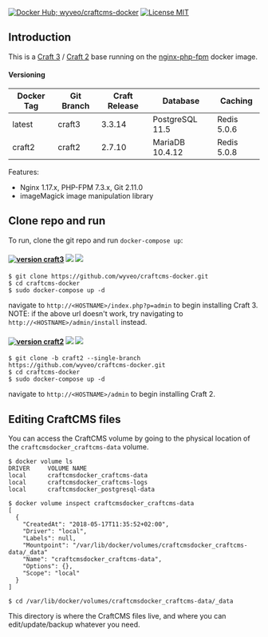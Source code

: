 [![Docker Hub; wyveo/craftcms-docker](https://img.shields.io/badge/docker%20hub-wyveo%2Fcraftcms--docker-blue.svg?&logo=docker&style=for-the-badge)](https://hub.docker.com/r/wyveo/craftcms-docker/) [![License MIT](https://img.shields.io/badge/license-MIT-blue.svg?&style=for-the-badge)](https://github.com/wyveo/nginx-php-fpm/blob/master/LICENSE)
## Introduction
This is a  [Craft 3](https://craftcms.com/3) / [Craft 2](https://craftcms.com/) base running on the [nginx-php-fpm](https://hub.docker.com/r/wyveo/nginx-php-fpm/) docker image.
#### Versioning
| Docker Tag | Git Branch | Craft Release | Database | Caching |
|-----|-------|-----|--------|--------|
| latest | craft3 | 3.3.14 | PostgreSQL 11.5 | Redis 5.0.6 |
| craft2 | craft2 | 2.7.10 | MariaDB 10.4.12 | Redis 5.0.8 |

Features:

 - Nginx 1.17.x, PHP-FPM 7.3.x, Git 2.11.0
 - imageMagick image manipulation library

## Clone repo and run
To run, clone the git repo and run `docker-compose up`:
#### [![version craft3](https://img.shields.io/badge/version-Craft%203-red.svg?&style=for-the-badge)](https://craftcms.com/3) [![](https://img.shields.io/microbadger/image-size/wyveo/craftcms-docker/craft3.svg?&style=for-the-badge)](https://microbadger.com/images/wyveo/craftcms-docker) [![](https://img.shields.io/microbadger/layers/wyveo/craftcms-docker/craft3.svg?&style=for-the-badge)](https://microbadger.com/images/wyveo/craftcms-docker)
```
$ git clone https://github.com/wyveo/craftcms-docker.git
$ cd craftcms-docker
$ sudo docker-compose up -d
```
navigate to `http://<HOSTNAME>/index.php?p=admin` to begin installing Craft 3.
NOTE: if the above url doesn't work, try navigating to `http://<HOSTNAME>/admin/install` instead.

#### [![version craft2](https://img.shields.io/badge/version-Craft%202-red.svg?&style=for-the-badge)](https://craftcms.com/2) [![](https://img.shields.io/microbadger/image-size/wyveo/craftcms-docker/craft2.svg?&style=for-the-badge)](https://microbadger.com/images/wyveo/craftcms-docker) [![](https://img.shields.io/microbadger/layers/wyveo/craftcms-docker/craft2.svg?&style=for-the-badge)](https://microbadger.com/images/wyveo/craftcms-docker)
```
$ git clone -b craft2 --single-branch https://github.com/wyveo/craftcms-docker.git
$ cd craftcms-docker
$ sudo docker-compose up -d
```
navigate to `http://<HOSTNAME>/admin` to begin installing Craft 2.


## Editing CraftCMS files
You can access the CraftCMS volume by going to the physical location of the `craftcmsdocker_craftcms-data` volume.

```shell
$ docker volume ls
DRIVER     VOLUME NAME
local      craftcmsdocker_craftcms-data
local      craftcmsdocker_craftcms-logs
local      craftcmsdocker_postgresql-data

$ docker volume inspect craftcmsdocker_craftcms-data
[
  {
    "CreatedAt": "2018-05-17T11:35:52+02:00",
    "Driver": "local",
    "Labels": null,
    "Mountpoint": "/var/lib/docker/volumes/craftcmsdocker_craftcms-data/_data"
    "Name": "craftcmsdocker_craftcms-data",
    "Options": {},
    "Scope": "local"
  }
]

$ cd /var/lib/docker/volumes/craftcmsdocker_craftcms-data/_data
```

This directory is where the CraftCMS files live, and where you can edit/update/backup whatever you need.
